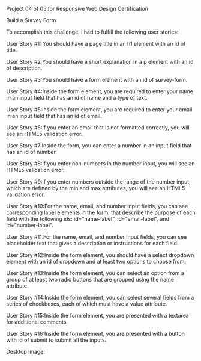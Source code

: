 Project 04 of 05 for Responsive Web Design Certification

Build a Survey Form

To accomplish this challenge, I had to fulfill the following user stories:

User Story #1: You should have a page title in an h1 element with an id of title.

User Story #2:You should have a short explanation in a p element with an id of description.

User Story #3:You should have a form element with an id of survey-form.

User Story #4:Inside the form element, you are required to enter your name in an input field that has an id of name and a type of text.

User Story #5:Inside the form element, you are required to enter your email in an input field that has an id of email.

User Story #6:If you enter an email that is not formatted correctly, you will see an HTML5 validation error.

User Story #7:Inside the form, you can enter a number in an input field that has an id of number.

User Story #8:If you enter non-numbers in the number input, you will see an HTML5 validation error.

User Story #9:If you enter numbers outside the range of the number input, which are defined by the min and max attributes, you will see an HTML5 validation error.

User Story #10:For the name, email, and number input fields, you can see corresponding label elements in the form, that describe the purpose of each field with the following ids: id="name-label", id="email-label", and id="number-label".

User Story #11:For the name, email, and number input fields, you can see placeholder text that gives a description or instructions for each field.

User Story #12:Inside the form element, you should have a select dropdown element with an id of dropdown and at least two options to choose from.

User Story #13:Inside the form element, you can select an option from a group of at least two radio buttons that are grouped using the name attribute.

User Story #14:Inside the form element, you can select several fields from a series of checkboxes, each of which must have a value attribute.

User Story #15:Inside the form element, you are presented with a textarea for additional comments.

User Story #16:Inside the form element, you are presented with a button with id of submit to submit all the inputs.

Desktop image:

